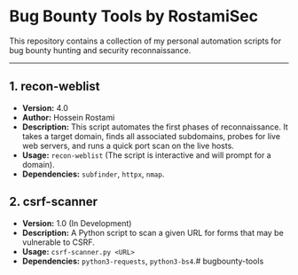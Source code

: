 # Bug Bounty Tools by RostamiSec

This repository contains a collection of my personal automation scripts for bug bounty hunting and security reconnaissance.

---

## 1. recon-weblist

* **Version:** 4.0
* **Author:** Hossein Rostami
* **Description:** This script automates the first phases of reconnaissance. It takes a target domain, finds all associated subdomains, probes for live web servers, and runs a quick port scan on the live hosts.
* **Usage:** `recon-weblist` (The script is interactive and will prompt for a domain).
* **Dependencies:** `subfinder`, `httpx`, `nmap`.

## 2. csrf-scanner
* **Version:** 1.0 (In Development)
* **Description:** A Python script to scan a given URL for forms that may be vulnerable to CSRF.
* **Usage:** `csrf-scanner.py <URL>`
* **Dependencies:** `python3-requests`, `python3-bs4`.# bugbounty-tools
